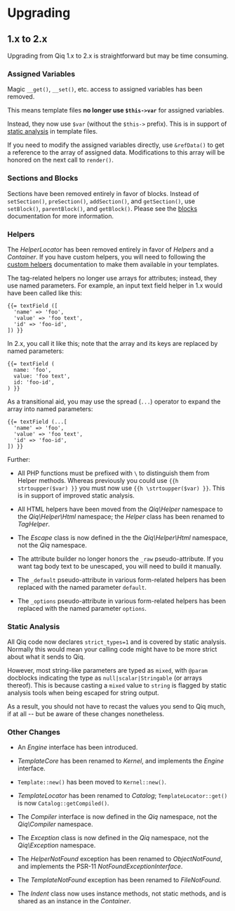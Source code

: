 # Upgrading

## 1.x to 2.x

Upgrading from Qiq 1.x to 2.x is straightforward but may be time consuming.

### Assigned Variables

Magic `__get()`, `__set()`, etc. access to assigned variables has been removed.

This means template files **no longer use `$this->var`** for assigned variables.

Instead, they now use `$var` (without the `$this->` prefix). This is in support
of [static analysis](./static-analysis.md) in template files.

If you need to modify the assigned variables directly, use `&refData()` to get
a reference to the array of assigned data. Modifications to this array will
be honored on the next call to `render()`.

### Sections and Blocks

Sections have been removed entirely in favor of blocks. Instead of
`setSection()`, `preSection()`, `addSection()`, and `getSection()`, use
`setBlock()`, `parentBlock()`, and `getBlock()`. Please see the
[blocks](./blocks.md) documentation for more information.

### Helpers

The _HelperLocator_ has been removed entirely in favor of _Helpers_ and
a _Container_. If you have custom helpers, you will need to following the
[custom helpers](./helpers/custom.md) documentation to make them available in
your templates.

The tag-related helpers no longer use arrays for attributes; instead, they use
named parameters. For example, an input text field helper in 1.x would have
been called like this:

```qiq
{{= textField ([
  'name' => 'foo',
  'value' => 'foo text',
  'id' => 'foo-id',
]) }}
```

In 2.x, you call it like this; note that the array and its keys are replaced
by named parameters:

```qiq
{{= textField (
  name: 'foo',
  value: 'foo text',
  id: 'foo-id',
) }}
```

As a transitional aid, you may use the spread (`...`) operator to expand the
array into named parameters:

```qiq
{{= textField (...[
  'name' => 'foo',
  'value' => 'foo text',
  'id' => 'foo-id',
]) }}
```

Further:

- All PHP functions must be prefixed with `\` to distinguish them from
  Helper methods. Whereas previously you could use `{{h strtoupper($var) }}`
  you must now use `{{h \strtoupper($var) }}`. This is in support of
  improved static analysis.

- All HTML helpers have been moved from the _Qiq\Helper_ namespace to the
  _Qiq\Helper\Html_ namespace; the _Helper_ class has been renamed
  to _TagHelper_.

- The _Escape_ class is now defined in the the _Qiq\Helper\Html_ namespace, not
  the _Qiq_ namespace.

- The attribute builder no longer honors the `_raw` pseudo-attribute. If you
  want tag body text to be unescaped, you will need to build it manually.

- The `_default` pseudo-attribute in various form-related helpers has been
  replaced with the named parameter `default`.

- The `_options` pseudo-attribute in various form-related helpers has been
  replaced with the named parameter `options`.


### Static Analysis

All Qiq code now declares `strict_types=1` and is covered by static analysis.
Normally this would mean your calling code might have to be more strict about
what it sends to Qiq.

However, most string-like parameters are typed as `mixed`, with `@param`
docblocks indicating the type as `null|scalar|Stringable` (or arrays thereof).
This is because casting a `mixed` value to `string` is flagged by static
analysis tools when being escaped for string output.

As a result, you should not have to recast the values you send to Qiq much, if
at all -- but be aware of these changes nonetheless.

### Other Changes

- An _Engine_ interface has been introduced.

- _TemplateCore_ has been renamed to _Kernel_, and implements the _Engine_
  interface.

- `Template::new()` has been moved to `Kernel::new()`.

- _TemplateLocator_ has been renamed to _Catalog_; `TemplateLocator::get()` is
   now `Catalog::getCompiled()`.

- The _Compiler_ interface is now defined in the _Qiq_ namespace, not
  the _Qiq\Compiler_ namespace.

- The _Exception_ class is now defined in the _Qiq_ namespace, not
  the _Qiq\Exception_ namespace.

- The _HelperNotFound_ exception has been renamed to _ObjectNotFound_, and
  implements the PSR-11 _NotFoundExceptionInterface_.

- The _TemplateNotFound_ exception has been renamed to _FileNotFound_.

- The _Indent_ class now uses instance methods, not static methods, and is
  shared as an instance in the _Container_.
